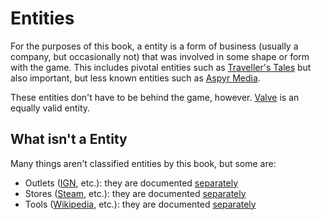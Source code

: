 # Entities

For the purposes of this book, a entity is a form of business (usually a company, but occasionally not) that was involved in some shape or form with the game. This includes pivotal entities such as [Traveller's Tales] but also important, but less known entities such as [Aspyr Media].

These entities don't have to be behind the game, however. [Valve] is an equally valid entity.

## What isn't a Entity

Many things aren't classified entities by this book, but some are:

- Outlets ([IGN], etc.): they are documented [separately](./outlets.md)
- Stores ([Steam], etc.): they are documented [separately](./stores.md)
- Tools ([Wikipedia], etc.): they are documented [separately](./tools.md)

<!-- entities -->
[Aspyr Media]: ../entities/aspyr-media.md
[Traveller's Tales]: ../entities/travellers-tales.md
[Valve]: ../entities/valve.md

<!-- outlets -->
[IGN]: ../outlets/ign.md

<!-- stores -->
[Steam]: ../stores/steam.md

<!-- tools -->
[Wikipedia]: ../tools/wikipedia.md